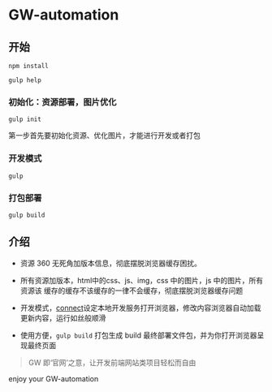 # GW-automation

## 开始
```
npm install

gulp help
```

### 初始化：资源部署，图片优化
`gulp init`

第一步首先要初始化资源、优化图片，才能进行开发或者打包


### 开发模式
`gulp`

### 打包部署
`gulp build`


## 介绍

- 资源 360 无死角加版本信息，彻底摆脱浏览器缓存困扰。

- 所有资源加版本，html中的css、js、img，css 中的图片，js 中的图片，所有资源该
缓存的缓存不该缓存的一律不会缓存，彻底摆脱浏览器缓存问题

- 开发模式，[connect](https://www.npmjs.com/package/gulp-connect)设定本地开发服务打开浏览器，修改内容浏览器自动加载更新内容，运行如丝般顺滑

- 使用方便，`gulp build` 打包生成 build 最终部署文件包，并为你打开浏览器呈现最终页面

> GW 即‘官网’之意，让开发前端网站类项目轻松而自由

  enjoy your GW-automation





